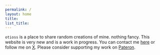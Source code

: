 ```yaml
---
permalink: /
layout: home
title: 
list_title: 
---
```


`otioss` is a place to share random creations of mine. nothing fancy. 
This website is very new and is a work in progress. You can contact me <a href="mailto:otioss@protonmail.com">here</a> or 
follow me on <a href="https://X.com/otioss">X</a>.
Please consider supporting my work on <a href="https://patreon.com/otioss">Pateron</a>.